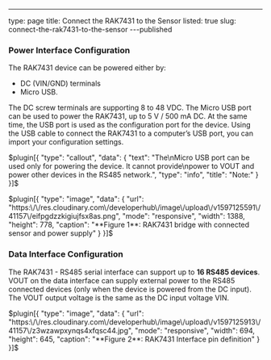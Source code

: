 ---
type: page
title: Connect the RAK7431 to the Sensor
listed: true
slug: connect-the-rak7431-to-the-sensor
---published

### Power Interface Configuration

The RAK7431 device can be powered either by:

- DC (VIN/GND) terminals
- Micro USB. 

The DC screw terminals are supporting 8 to 48 VDC. The Micro USB port can be used to power the RAK7431, up to 5 V / 500 mA DC. At the same time, the USB port is used as the configuration port for the device. Using the USB cable to connect the RAK7431 to a computer’s USB port, you can import your configuration settings. 

$plugin[{
    "type": "callout",
    "data": {
        "text": "The\nMicro USB port can be used only for powering the device. It cannot provide\npower to VOUT and power other devices in the RS485 network.",
        "type": "info",
        "title": "Note:"
    }
}]$

$plugin[{
    "type": "image",
    "data": {
        "url": "https:\/\/res.cloudinary.com\/developerhub\/image\/upload\/v1597125591\/41157\/eifpgdzzkigiujfsx8as.png",
        "mode": "responsive",
        "width": 1388,
        "height": 778,
        "caption": "**Figure 1**: RAK7431 bridge with connected sensor and power supply"
    }
}]$

### Data Interface Configuration

The RAK7431 - RS485 serial interface can support up to **16 RS485 devices**. VOUT on the data interface can supply external power to the RS485 connected devices (only when the device is powered from the DC input). The VOUT output voltage is the same as the DC input voltage VIN.

$plugin[{
    "type": "image",
    "data": {
        "url": "https:\/\/res.cloudinary.com\/developerhub\/image\/upload\/v1597125913\/41157\/z3wzawpxynqs4xfqsc44.jpg",
        "mode": "responsive",
        "width": 694,
        "height": 645,
        "caption": "**Figure 2**: RAK7431 Interface pin definition"
    }
}]$


